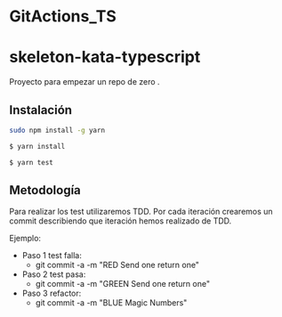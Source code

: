 # GitActions_TS

# skeleton-kata-typescript
Proyecto para empezar un repo de zero .

## Instalación 

```bash
sudo npm install -g yarn
```

```bash
$ yarn install
```

```bash
$ yarn test
```

## Metodología
Para realizar los test utilizaremos TDD. 
Por cada iteración crearemos un commit describiendo que iteración hemos realizado de TDD.

Ejemplo:
- Paso 1 test falla:
    - git commit -a -m "RED Send one return one"
- Paso 2 test pasa:
    - git commit -a -m "GREEN Send one return one"
- Paso 3 refactor:
    - git commit -a -m "BLUE Magic Numbers"
